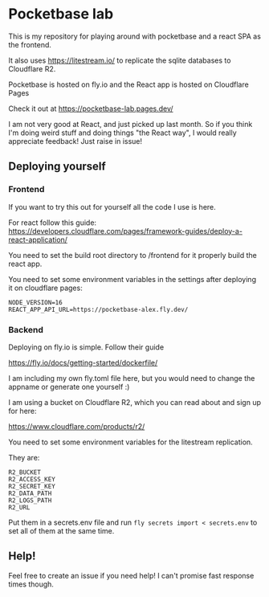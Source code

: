 # Pocketbase lab

This is my repository for playing around with pocketbase and a react SPA as the frontend.

It also uses https://litestream.io/ to replicate the sqlite databases to Cloudflare R2.

Pocketbase is hosted on fly.io and the React app is hosted on Cloudflare Pages

Check it out at https://pocketbase-lab.pages.dev/

I am not very good at React, and just picked up last month. So if you think I'm doing
weird stuff and doing things "the React way", I would really appreciate feedback! Just raise in issue!

## Deploying yourself 

### Frontend

If you want to try this out for yourself all the code I use is here.

For react follow this guide: https://developers.cloudflare.com/pages/framework-guides/deploy-a-react-application/

You need to set the build root directory to /frontend for it properly build the react app.

You need to set some environment variables in the settings after deploying it on cloudflare pages:

```
NODE_VERSION=16
REACT_APP_API_URL=https://pocketbase-alex.fly.dev/
```

### Backend

Deploying on fly.io is simple. Follow their guide

https://fly.io/docs/getting-started/dockerfile/

I am including my own fly.toml file here, but you would need to change the appname or generate one yourself :)

I am using a bucket on Cloudflare R2, which you can read about and sign up for here:

https://www.cloudflare.com/products/r2/

You need to set some environment variables for the litestream replication.

They are:

```
R2_BUCKET
R2_ACCESS_KEY
R2_SECRET_KEY
R2_DATA_PATH
R2_LOGS_PATH
R2_URL
```

Put them in a secrets.env file and run `fly secrets import < secrets.env` to set all of them at the same time.

## Help!

Feel free to create an issue if you need help! I can't promise fast response times though.
